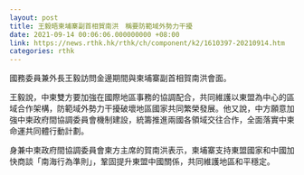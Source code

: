 ```yaml
---
layout: post
title: 王毅晤柬埔寨副首相賀南洪　稱要防範域外勢力干擾
date: 2021-09-14 00:06:06.000000000 +08:00
link: https://news.rthk.hk/rthk/ch/component/k2/1610397-20210914.htm
categories: rthk
---
```


國務委員兼外長王毅訪問金邊期間與柬埔寨副首相賀南洪會面。

王毅說，中柬雙方要加強在國際地區事務的協調配合，共同維護以東盟為中心的區域合作架構，防範域外勢力干擾破壞地區國家共同繁榮發展。他又說，中方願意加強中柬政府間協調委員會機制建設，統籌推進兩國各領域交往合作，全面落實中柬命運共同體行動計劃。

身兼中柬政府間協調委員會柬方主席的賀南洪表示，柬埔寨支持東盟國家和中國加快商談「南海行為準則」，鞏固提升東盟中國關係，共同維護地區和平穩定。
　
